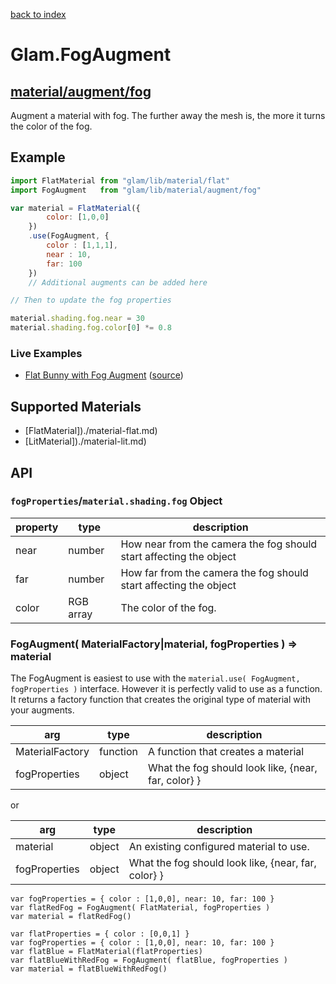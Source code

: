 [back to index](./)
# Glam.FogAugment
## [material/augment/fog](https://github.com/glamjs/glam/tree/master/lib/material/augment/fog)

Augment a material with fog. The further away the mesh is, the more it turns the color of the fog.

## Example

```js
import FlatMaterial from "glam/lib/material/flat"
import FogAugment   from "glam/lib/material/augment/fog"

var material = FlatMaterial({
		color: [1,0,0]
	})
	.use(FogAugment, {
		color : [1,1,1],
		near : 10,
		far: 100
	})
	// Additional augments can be added here

// Then to update the fog properties

material.shading.fog.near = 30
material.shading.fog.color[0] *= 0.8
```

### Live Examples

* [Flat Bunny with Fog Augment][example-fog] ([source][source-fog])

[example-fog]: http://glamjs.github.io/glam/examples/02-fog/
[source-fog]: https://github.com/glamjs/glam/blob/master/examples/02-fog/fog.js

## Supported Materials

* [FlatMaterial])./material-flat.md)
* [LitMaterial])./material-lit.md)

## API

### `fogProperties`/`material.shading.fog` Object

| property | type       | description |
| -------- | ---------- | ----------- |
| near     | number     | How near from the camera the fog should start affecting the object |
| far      | number     | How far from the camera the fog should start affecting the object |
| color    | RGB array  | The color of the fog. |


### FogAugment( MaterialFactory|material, fogProperties  ) => material

The FogAugment is easiest to use with the `material.use( FogAugment, fogProperties )` interface.
However it is perfectly valid to use as a function. It returns a factory function that creates
the original type of material with your augments.

| arg             | type     | description |
| --------------- | -------- | ----------- |
| MaterialFactory | function | A function that creates a material |
| fogProperties   | object   | What the fog should look like, {near, far, color} }

or

| arg             | type     | description |
| --------------- | -------- | ----------- |
| material        | object   | An existing configured material to use. |
| fogProperties   | object   | What the fog should look like, {near, far, color} }


```
var fogProperties = { color : [1,0,0], near: 10, far: 100 }
var flatRedFog = FogAugment( FlatMaterial, fogProperties )
var material = flatRedFog()
```

```
var flatProperties = { color : [0,0,1] }
var fogProperties = { color : [1,0,0], near: 10, far: 100 }
var flatBlue = FlatMaterial(flatProperties)
var flatBlueWithRedFog = FogAugment( flatBlue, fogProperties )
var material = flatBlueWithRedFog()
```